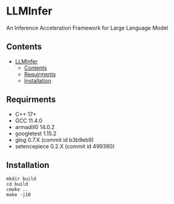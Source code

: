 # LLMInfer
An Inference Acceleration Framework for Large Language Model

## Contents

- [LLMInfer](#llminfer)
  - [Contents](#contents)
  - [Requirments](#requirments)
  - [Installation](#installation)

## Requirments

- C++ 17+
- GCC 11.4.0
- armadill0 14.0.2
- googletest 1.15.2
- glog 0.7.X (commit id b3b9eb9)
- setencepiece 0.2.X (commit id 499380)

## Installation

```shell
mkdir build
cd build
cmake ..
make -j10
```